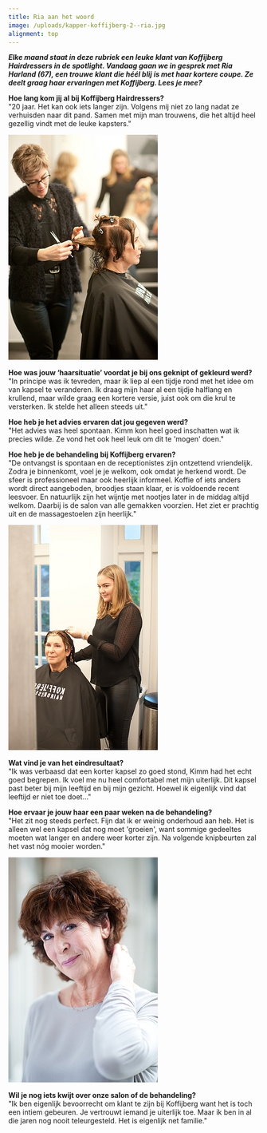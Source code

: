 ```yaml
---
title: Ria aan het woord
image: /uploads/kapper-koffijberg-2--ria.jpg
alignment: top
---
```



***Elke maand staat in deze rubriek een leuke klant van Koffijberg Hairdressers in de spotlight. Vandaag gaan we in gesprek met Ria Harland (67), een trouwe klant die héél blij is met haar kortere coupe. Ze deelt graag haar ervaringen met Koffijberg. Lees je mee?***

**Hoe lang kom jij al bij Koffijberg Hairdressers?**
<br>"20 jaar. Het kan ook iets langer zijn. Volgens mij niet zo lang nadat ze verhuisden naar dit pand. Samen met mijn man trouwens, die het altijd heel gezellig vindt met de leuke kapsters."

![](/uploads/versions/ria-kapper-amsterdam---x----300-451x---.jpg)

**Hoe was jouw ‘haarsituatie’ voordat je bij ons geknipt of gekleurd werd?**
<br>"In principe was ik tevreden, maar ik liep al een tijdje rond met het idee om van kapsel te veranderen. Ik draag mijn haar al een tijdje halflang en krullend, maar wilde graag een kortere versie, juist ook om die krul te versterken. Ik stelde het alleen steeds uit."

**Hoe heb je het advies ervaren dat jou gegeven werd?**
<br>"Het advies was heel spontaan. Kimm kon heel goed inschatten wat ik precies wilde. Ze vond het ook heel leuk om dit te 'mogen' doen."

**Hoe heb je de behandeling bij Koffijberg ervaren?**
<br>"De ontvangst is spontaan en de receptionistes zijn ontzettend vriendelijk. Zodra je binnenkomt, voel je je welkom, ook omdat je herkend wordt. De sfeer is professioneel maar ook heerlijk informeel. Koffie of iets anders wordt direct aangeboden, broodjes staan klaar, er is voldoende recent leesvoer. En natuurlijk zijn het wijntje met nootjes later in de middag altijd welkom. Daarbij is de salon van alle gemakken voorzien. Het ziet er prachtig uit en de massagestoelen zijn heerlijk."

![](/uploads/versions/ria-kapper-amsterdam-kleur---x----300-451x---.jpg)

**Wat vind je van het eindresultaat?**
<br>"Ik was verbaasd dat een korter kapsel zo goed stond, Kimm had het echt goed begrepen. Ik voel me nu heel comfortabel met mijn uiterlijk. Dit kapsel past beter bij mijn leeftijd en bij mijn gezicht. Hoewel ik eigenlijk vind dat leeftijd er niet toe doet…"

**Hoe ervaar je jouw haar een paar weken na de behandeling?**
<br>"Het zit nog steeds perfect. Fijn dat ik er weinig onderhoud aan heb. Het is alleen wel een kapsel dat nog moet 'groeien', want sommige gedeeltes moeten wat langer en andere weer korter zijn. Na volgende knipbeurten zal het vast nóg mooier worden."

![](/uploads/versions/ria-kapper-amsterdam-eindresultaat---x----300-451x---.jpg)

**Wil je nog iets kwijt over onze salon of de behandeling?**
<br>"Ik ben eigenlijk bevoorrecht om klant te zijn bij Koffijberg want het is toch een intiem gebeuren. Je vertrouwt iemand je uiterlijk toe. Maar ik ben in al die jaren nog nooit teleurgesteld. Het is eigenlijk net familie."